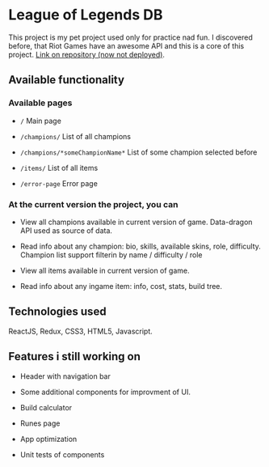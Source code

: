 # League of Legends DB

This project is my pet project used only for practice nad fun.
I discovered before, that Riot Games have an awesome API and this is a core of this project.
[Link on repository (now not deployed)](https://github.com/Eskel4ik/league-of-legends-db).

## Available functionality

### Available pages

* ```/``` Main page

* ```/champions/``` List of all champions

* ```/champions/*someChampionName*``` List of some champion selected before

* ```/items/``` List of all items

* ```/error-page``` Error page

### At the current version the project, you can

* View all champions available in current version of game. Data-dragon API used as source of data.

* Read info about any champion: bio, skills, available skins, role, difficulty. Champion list support filterin by name / difficulty / role

* View all items available in current version of game.

* Read info about any ingame item: info, cost, stats, build tree.

## Technologies used

ReactJS, Redux, CSS3, HTML5, Javascript.

## Features i still working on

* Header with navigation bar

* Some additional components for improvment of UI.

* Build calculator

* Runes page

* App optimization

* Unit tests of components
